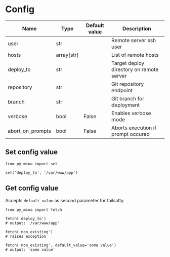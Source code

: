# Config

| Name | Type | Default value | Description |
|-|-|-|-|
| user | str | | Remote server ssh user |
| hosts | array[str] | | List of remote hosts |
| deploy_to | str | | Target deploy directory on remote server |
| repository | str | | Git repository endpoint |
| branch | str | | Git branch for deployment |
| verbose | bool | False | Enables verbose mode |
| abort_on_prompts | bool | False | Aborts execution if prompt occured |

## Set config value

```
from py_mina import set

set('deploy_to', '/var/www/app')
```

## Get config value

Accepts `default_value` as second parameter for failsafty.

```
from py_mina import fetch

fetch('deploy_to') 
# output: '/var/www/app'

fetch('non_existing')
# raises exception

fetch('non_existing', default_value='some value')
# output: 'some value'
```

